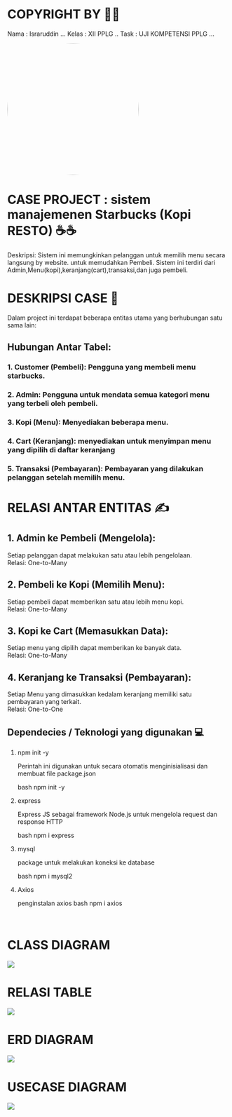 # COPYRIGHT BY 🐣🐣

Nama : Israruddin ...
Kelas : XII PPLG .. 
Task : UJI KOMPETENSI PPLG ...


<img src="./israruddinimg.jpg" width="300" style="border-radius: 50%;">

# CASE PROJECT : sistem manajemenen Starbucks (Kopi RESTO) ☕☕

Deskripsi: Sistem ini memungkinkan pelanggan untuk memilih menu secara langsung by website. untuk memudahkan Pembeli. Sistem ini terdiri dari Admin,Menu(kopi),keranjang(cart),transaksi,dan juga pembeli.

# DESKRIPSI CASE 🤳

Dalam project ini terdapat beberapa entitas utama yang berhubungan satu sama lain:

## Hubungan Antar Tabel:
### 1. Customer (Pembeli): Pengguna yang membeli menu starbucks.
### 2. Admin: Pengguna untuk mendata semua kategori menu yang terbeli oleh pembeli.
### 3. Kopi (Menu): Menyediakan beberapa menu.
### 4. Cart (Keranjang): menyediakan untuk menyimpan menu yang dipilih di daftar keranjang
### 5. Transaksi (Pembayaran): Pembayaran yang dilakukan pelanggan setelah memilih menu.

# RELASI ANTAR ENTITAS ✍

## 1. Admin ke Pembeli (Mengelola):
Setiap pelanggan dapat melakukan satu atau lebih pengelolaan. <br>
Relasi: One-to-Many

## 2. Pembeli ke Kopi (Memilih Menu):
Setiap pembeli dapat memberikan satu atau lebih menu kopi. <br>
Relasi: One-to-Many

## 3. Kopi ke Cart (Memasukkan Data):
Setiap menu yang dipilih dapat memberikan ke banyak data. <br>
Relasi: One-to-Many

## 4. Keranjang ke Transaksi (Pembayaran):
Setiap Menu yang dimasukkan kedalam keranjang memiliki satu pembayaran yang terkait. <br>
Relasi: One-to-One


## Dependecies / Teknologi yang digunakan 💻

1. npm init -y

    Perintah ini digunakan untuk secara otomatis menginisialisasi dan membuat file package.json

    bash
    npm init -y
    

2. express

    Express JS sebagai framework Node.js untuk mengelola request dan response HTTP

    bash
   npm i express
    

3. mysql

    package untuk melakukan koneksi ke database

    bash
    npm i mysql2
    

4. Axios

    penginstalan axios
    bash
    npm i axios
    


<br>
    

# CLASS DIAGRAM 
<img src="./ClassDiagramStarbucks.png">
 

<br>

# RELASI TABLE
<img src="./Relasi Table Starbucks.png">

<br>

# ERD DIAGRAM
<img src="./ERD_DIAGRAM.png">

<br>

# USECASE DIAGRAM
<img src="./usecasediagramstarbucks.png">

<br>

